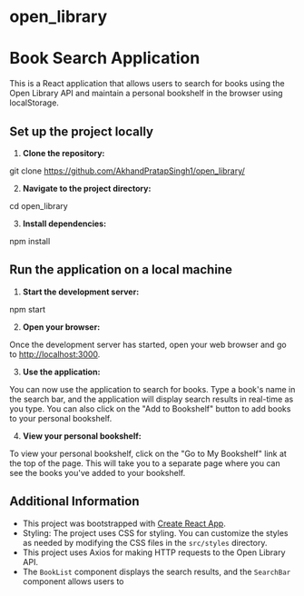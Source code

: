 # open_library
# Book Search Application

This is a React application that allows users to search for books using the Open Library API and maintain a personal bookshelf in the browser using localStorage.

## Set up the project locally

1. **Clone the repository:**

git clone https://github.com/AkhandPratapSingh1/open_library/

2. **Navigate to the project directory:**

cd open_library

3. **Install dependencies:**

npm install

## Run the application on a local machine

1. **Start the development server:**

npm start

2. **Open your browser:**

Once the development server has started, open your web browser and go to [http://localhost:3000](http://localhost:3000).

3. **Use the application:**

You can now use the application to search for books. Type a book's name in the search bar, and the application will display search results in real-time as you type. You can also click on the "Add to Bookshelf" button to add books to your personal bookshelf.

4. **View your personal bookshelf:**

To view your personal bookshelf, click on the "Go to My Bookshelf" link at the top of the page. This will take you to a separate page where you can see the books you've added to your bookshelf.

## Additional Information

- This project was bootstrapped with [Create React App](https://create-react-app.dev/).
- Styling: The project uses CSS for styling. You can customize the styles as needed by modifying the CSS files in the `src/styles` directory.
- This project uses Axios for making HTTP requests to the Open Library API.
- The `BookList` component displays the search results, and the `SearchBar` component allows users to
